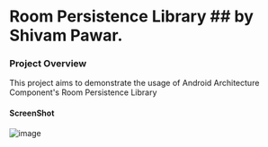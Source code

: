 # Room Persistence Library ## by Shivam Pawar.
### Project Overview
This project aims to demonstrate the usage of Android Architecture Component's Room Persistence Library
#### ScreenShot 
![image](https://lh3.googleusercontent.com/-B5JAhC-3Ld8/XZiGy7bg-uI/AAAAAAAAAkk/iC9hMPlzxNke4AK70k6_ayWBOErx6R4VQCK8BGAsYHg/s0/2019-10-05.png)
